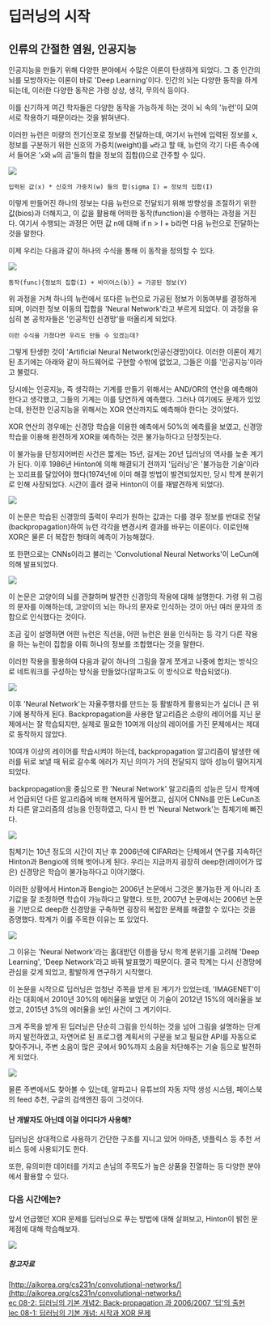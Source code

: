# 딥러닝의 시작

## 인류의 간절한 염원, 인공지능

인공지능을 만들기 위해 다양한 분야에서 수많은 이론이 탄생하게 되었다. 그 중 인간의 뇌를 모방하자는 이론이 바로 'Deep Learning'이다. 인간의 뇌는 다양한 동작을 하게 되는데, 이러한 다양한 동작은 가령 상상, 생각, 무의식 등이다.  

이를 신기하게 여긴 학자들은 다양한 동작을 가능하게 하는 것이 뇌 속의 '뉴런'이 모여 서로 작용하기 때문이라는 것을 밝혀낸다.  

이러한 뉴런은 미량의 전기신호로 정보를 전달하는데, 여기서 뉴런에 입력된 정보를 `x`, 정보를 구분하기 위한 신호의 가중치(weight)를 `w`라고 할 때, 뉴런의 각기 다른 촉수에서 들어온 '`x`와 `w`의 곱'들의 합을 정보의 집합(I)으로 간주할 수 있다.    

![](/assets/1st_week_1.png)  

```
입력된 값(x) * 신호의 가중치(w) 들의 합(sigma Σ) = 정보의 집합(I)
```

이렇게 만들어진 하나의 정보는 다음 뉴런으로 전달되기 위해 방향성을 조절하기 위한 값(bios)과 더해지고, 이 값을 활용해 어떠한 동작(function)을 수행하는 과정을 거친다. 여기서 수행되는 과정은 어떤 값 n에 대해 if n > I + b라면 다음 뉴런으로 전달하는 것을 말한다.  

이제 우리는 다음과 같이 하나의 수식을 통해 이 동작을 정의할 수 있다.  

![](/assets/1st_week_2.png)

```
동작(func){정보의 집합(I) + 바이어스(b)} = 가공된 정보(Y)
```

위 과정을 거쳐 하나의 뉴런에서 또다른 뉴런으로 가공된 정보가 이동여부를 결정하게 되며, 이러한 정보 이동의 집합을 'Neural Network'라고 부르게 되었다. 이 과정을 유심히 본 공학자들은 '인공적인 신경망'을 떠올리게 되었다.  

```
이런 수식을 가졌다면 우리도 만들 수 있겠는데?
```

그렇게 탄생한 것이 'Artificial Neural Network(인공신경망)이다. 이러한 이론이 제기된 초기에는 아래와 같이 하드웨어로 구현할 수밖에 없었고, 그들은 이를 '인공지능'이라고 불렀다.  

당시에는 인공지능, 즉 생각하는 기계를 만들기 위해서는 AND/OR의 연산을 예측해야 한다고 생각했고, 그들의 기계는 이를 당연하게 예측했다. 그러나 여기에도 문제가 있었는데, 완전한 인공지능을 위해서는 XOR 연산까지도 예측해야 한다는 것이었다.    

XOR 연산의 경우에는 신경망 학습을 이용한 예측에서 50%의 예측률을 보였고, 신경망 학습을 이용해 완전하게 XOR을 예측하는 것은 불가능하다고 단정짓는다.  

이 불가능을 단정지어버린 사건은 짧게는 15년, 길게는 20년 딥러닝의 역사를 늦춘 계기가 된다. 이후 1986년 Hinton에 의해 해결되기 전까지 '딥러닝'은 '불가능한 기술'이라는 꼬리표를 달았어야 했다(1974년에 이미 해결 방법이 발견되었지만, 당시 학계 분위기로 인해 사장되었다. 시간이 흘러 결국 Hinton이 이를 재발견하게 되었다).  

![](/assets/1st_week_3.png)

이 논문은 학습된 신경망의 출력이 우리가 원하는 값과는 다를 경우 정보를 반대로 전달(backpropagation)하여 뉴런 각각을 변경시켜 결과를 바꾸는 이론이다. 이로인해 XOR은 물론 더 복잡한 형태의 예측이 가능해졌다.  

또 한편으로는 CNNs이라고 불리는 'Convolutional Neural Networks'이 LeCun에 의해 발표되었다.  

![](/assets/1st_week_4.png)

이 논문은 고양이의 뇌를 관찰하며 발견한 신경망의 작용에 대해 설명한다. 가령 위 그림의 문자를 이해하는데, 고양이의 뇌는 하나의 문자로 인식하는 것이 아닌 여러 문자의 조합으로 인식했다는 것이다.  

조금 깊이 설명하면 어떤 뉴런은 직선을, 어떤 뉴런은 원을 인식하는 등 각기 다른 작용을 하는 뉴런이 집합을 이뤄 하나의 정보를 조합했다는 것을 말한다.  

이러한 작용을 활용하여 다음과 같이 하나의 그림을 잘게 쪼개고 나중에 합치는 방식으로 네트워크를 구성하는 방식을 만들었다(알파고도 이 방식으로 학습되었다).  

![](/assets/1st_week_5.png)

이후 'Neural Network'는 자율주행차를 만드는 등 활발하게 활용되는가 싶더니 큰 위기에 봉착하게 된다. Backpropagation을 사용한 알고리즘은 소량의 레이어를 지닌 문제에서는 잘 학습되지만, 실제로 필요한 10여개 이상의 레이어를 가진 문제에서는 제대로 동작하지 않았다.  

10여개 이상의 레이어를 학습시켜야 하는데, backpropagation 알고리즘이 발생한 에러를 뒤로 보낼 때 뒤로 갈수록 에러가 지닌 의미가 거의 전달되지 않아 성능이 떨어지게 되었다.  

backpropagation을 중심으로 한 'Neural Network' 알고리즘의 성능은 당시 학계에서 언급되던 다른 알고리즘에 비해 현저하게 떨어졌고, 심지어 CNNs를 만든 LeCun조차 다른 알고리즘의 성능을 인정하였고, 다시 한 번 'Neural Network'는 침체기에 빠진다.  

![](/assets/1st_week_6.png)

침체기는 10년 정도의 시간이 지난 후 2006년에 CIFAR라는 단체에서 연구를 지속하던 Hinton과 Bengio에 의해 벗어나게 된다. 우리는 지금까지 굉장히 deep한(레이어가 많은) 신경망은 학습이 불가능하다고 이야기했다.  

이러한 상황에서 Hinton과 Bengio는 2006년 논문에서 그것은 불가능한 게 아니라 초기값을 잘 조정하면 학습이 가능하다고 말했다. 또한, 2007년 논문에서는 2006년 논문을 기반으로 deep한 신경망을 구축하면 굉장히 복잡한 문제를 해결할 수 있다는 것을 증명했다. 학계가 이를 주목한 이유는 또 있었다.  

![](/assets/1st_week_7.png)

그 이유는 'Neural Network'라는 홀대받던 이름을 당시 학계 분위기를 고려해 'Deep Learning', 'Deep Network'라고 바꿔 발표했기 때문이다. 결국 학계는 다시 신경망에 관심을 갖게 되었고, 활발하게 연구하기 시작했다.  

이 논문을 시작으로 딥러닝은 엄청난 주목을 받게 된 계기가 있었는데, 'IMAGENET'이라는 대회에서 2010년 30%의 에러율을 보였던 이 기술이 2012년 15%의 에러율을 보였고, 2015년 3%의 에러율을 보인 사건이 그 계기이다.  

크게 주목을 받게 된 딥러닝은 단순히 그림을 인식하는 것을 넘어 그림을 설명하는 단계까지 발전하였고, 자연어로 된 프로그램 계획서의 구문을 보고 필요한 API를 자동으로 찾아주거나, 주변 소음이 많은 곳에서 90%까지 소음을 차단해주는 기술 등으로 발전하게 되었다.  

![](/assets/1st_week_8.png)

물론 주변에서도 찾아볼 수 있는데, 알파고나 유튜브의 자동 자막 생성 시스템, 페이스북의 feed 추천, 구글의 검색엔진 등이 그것이다.  

#### 난 개발자도 아닌데 이걸 어디다가 사용해?

딥러닝은 상대적으로 사용하기 간단한 구조를 지니고 있어 아마존, 넷플릭스 등 추천 서비스 등에 사용되기도 한다.  

또한, 유의미한 데이터를 가지고 손님의 주목도가 높은 상품을 진열하는 등 다양한 분야에서 활용할 수 있다.  

### 다음 시간에는?

앞서 언급했던 XOR 문제를 딥러닝으로 푸는 방법에 대해 살펴보고, Hinton이 밝힌 문제점에 대해 학습해보자.

![](/assets/1st_week_9.png)

##### 참고자료

[http://aikorea.org/cs231n/convolutional-networks/](http://aikorea.org/cs231n/convolutional-networks/)  
[ec 08-2: 딥러닝의 기본 개념2: Back-propagation 과 2006/2007 '딥'의 출현](https://www.youtube.com/watch?v=AByVbUX1PUI)  
[lec 08-1: 딥러닝의 기본 개념: 시작과 XOR 문제](https://www.youtube.com/watch?v=n7DNueHGkqE&feature=youtu.be)  

